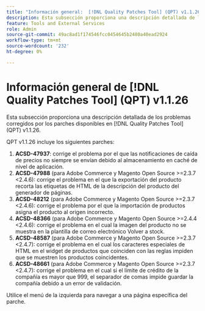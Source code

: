 ```yaml
---
title: "Información general:  [!DNL Quality Patches Tool] (QPT) v1.1.26"
description: Esta subsección proporciona una descripción detallada de los problemas corregidos por los parches disponibles en  [!DNL Quality Patches Tool] (QPT) v1.1.26.
feature: Tools and External Services
role: Admin
source-git-commit: 49ac8ad1f174546fcc0454645b2480a40ead2924
workflow-type: tm+mt
source-wordcount: '232'
ht-degree: 0%

---
```


# Información general de [!DNL Quality Patches Tool] (QPT) v1.1.26

Esta subsección proporciona una descripción detallada de los problemas corregidos por los parches disponibles en [!DNL Quality Patches Tool] (QPT) v1.1.26.

QPT v1.1.26 incluye los siguientes parches:

1. **ACSD-47937**: corrige el problema por el que las notificaciones de caída de precios no siempre se envían debido al almacenamiento en caché de nivel de aplicación.
1. **ACSD-47988** (para Adobe Commerce y Magento Open Source >=2.3.7 &lt;2.4.6): corrige el problema en el que la exportación del producto recorta las etiquetas de HTML de la descripción del producto del generador de páginas.
1. **ACSD-48212** (para Adobe Commerce y Magento Open Source >=2.3.7 &lt;2.4.6): corrige el problema por el que la importación de productos asigna el producto al origen incorrecto.
1. **ACSD-48366** (para Adobe Commerce y Magento Open Source >=2.4.4 &lt;2.4.6): corrige el problema en el cual la imagen del producto no se muestra en la plantilla de correo electrónico Volver a stock.
1. **ACSD-48587** (para Adobe Commerce y Magento Open Source >=2.3.7 &lt;2.4.7): corrige el problema en el cual los caracteres especiales de HTML en el widget de productos que coinciden con las reglas impiden que se muestren los productos coincidentes.
1. **ACSD-48661** (para Adobe Commerce y Magento Open Source >=2.3.7 &lt;2.4.7): corrige el problema en el cual si el límite de crédito de la compañía es mayor que 999, el separador de comas impide guardar la compañía debido a un error de validación.

Utilice el menú de la izquierda para navegar a una página específica del parche.

